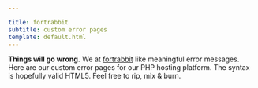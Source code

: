 ```yaml
---

title: fortrabbit
subtitle: custom error pages
template: default.html
---
```


**Things will go wrong.** We at [fortrabbit](http://fortrabbit.com) like meaningful error messages. Here are our custom error pages for our PHP hosting platform. The syntax is hopefully valid HTML5. Feel free to rip, mix &amp; burn.